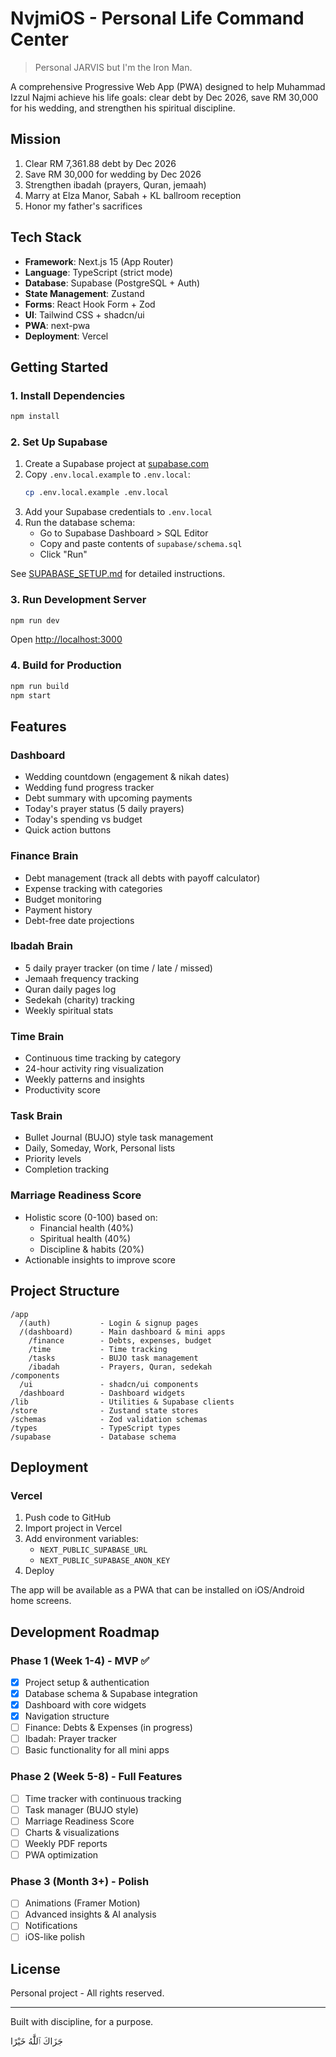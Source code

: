# NvjmiOS - Personal Life Command Center

> Personal JARVIS but I'm the Iron Man.

A comprehensive Progressive Web App (PWA) designed to help Muhammad Izzul Najmi achieve his life goals: clear debt by Dec 2026, save RM 30,000 for his wedding, and strengthen his spiritual discipline.

## Mission

1. Clear RM 7,361.88 debt by Dec 2026
2. Save RM 30,000 for wedding by Dec 2026
3. Strengthen ibadah (prayers, Quran, jemaah)
4. Marry at Elza Manor, Sabah + KL ballroom reception
5. Honor my father's sacrifices

## Tech Stack

- **Framework**: Next.js 15 (App Router)
- **Language**: TypeScript (strict mode)
- **Database**: Supabase (PostgreSQL + Auth)
- **State Management**: Zustand
- **Forms**: React Hook Form + Zod
- **UI**: Tailwind CSS + shadcn/ui
- **PWA**: next-pwa
- **Deployment**: Vercel

## Getting Started

### 1. Install Dependencies

```bash
npm install
```

### 2. Set Up Supabase

1. Create a Supabase project at [supabase.com](https://supabase.com)
2. Copy `.env.local.example` to `.env.local`:
   ```bash
   cp .env.local.example .env.local
   ```
3. Add your Supabase credentials to `.env.local`
4. Run the database schema:
   - Go to Supabase Dashboard > SQL Editor
   - Copy and paste contents of `supabase/schema.sql`
   - Click "Run"

See [SUPABASE_SETUP.md](./SUPABASE_SETUP.md) for detailed instructions.

### 3. Run Development Server

```bash
npm run dev
```

Open [http://localhost:3000](http://localhost:3000)

### 4. Build for Production

```bash
npm run build
npm start
```

## Features

### Dashboard
- Wedding countdown (engagement & nikah dates)
- Wedding fund progress tracker
- Debt summary with upcoming payments
- Today's prayer status (5 daily prayers)
- Today's spending vs budget
- Quick action buttons

### Finance Brain
- Debt management (track all debts with payoff calculator)
- Expense tracking with categories
- Budget monitoring
- Payment history
- Debt-free date projections

### Ibadah Brain
- 5 daily prayer tracker (on time / late / missed)
- Jemaah frequency tracking
- Quran daily pages log
- Sedekah (charity) tracking
- Weekly spiritual stats

### Time Brain
- Continuous time tracking by category
- 24-hour activity ring visualization
- Weekly patterns and insights
- Productivity score

### Task Brain
- Bullet Journal (BUJO) style task management
- Daily, Someday, Work, Personal lists
- Priority levels
- Completion tracking

### Marriage Readiness Score
- Holistic score (0-100) based on:
  - Financial health (40%)
  - Spiritual health (40%)
  - Discipline & habits (20%)
- Actionable insights to improve score

## Project Structure

```
/app
  /(auth)           - Login & signup pages
  /(dashboard)      - Main dashboard & mini apps
    /finance        - Debts, expenses, budget
    /time           - Time tracking
    /tasks          - BUJO task management
    /ibadah         - Prayers, Quran, sedekah
/components
  /ui               - shadcn/ui components
  /dashboard        - Dashboard widgets
/lib                - Utilities & Supabase clients
/store              - Zustand state stores
/schemas            - Zod validation schemas
/types              - TypeScript types
/supabase           - Database schema
```

## Deployment

### Vercel

1. Push code to GitHub
2. Import project in Vercel
3. Add environment variables:
   - `NEXT_PUBLIC_SUPABASE_URL`
   - `NEXT_PUBLIC_SUPABASE_ANON_KEY`
4. Deploy

The app will be available as a PWA that can be installed on iOS/Android home screens.

## Development Roadmap

### Phase 1 (Week 1-4) - MVP ✅
- [x] Project setup & authentication
- [x] Database schema & Supabase integration
- [x] Dashboard with core widgets
- [x] Navigation structure
- [ ] Finance: Debts & Expenses (in progress)
- [ ] Ibadah: Prayer tracker
- [ ] Basic functionality for all mini apps

### Phase 2 (Week 5-8) - Full Features
- [ ] Time tracker with continuous tracking
- [ ] Task manager (BUJO style)
- [ ] Marriage Readiness Score
- [ ] Charts & visualizations
- [ ] Weekly PDF reports
- [ ] PWA optimization

### Phase 3 (Month 3+) - Polish
- [ ] Animations (Framer Motion)
- [ ] Advanced insights & AI analysis
- [ ] Notifications
- [ ] iOS-like polish

## License

Personal project - All rights reserved.

---

Built with discipline, for a purpose.

جَزَاكَ ٱللَّٰهُ خَيْرًا
